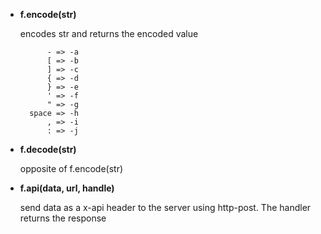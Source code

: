- **f.encode(str)**

    encodes str and returns the encoded value
        
            - => -a
            [ => -b
            ] => -c
            { => -d
            } => -e
            ' => -f
            " => -g
        space => -h
            , => -i
            : => -j

- **f.decode(str)**

    opposite of f.encode(str)
    
- **f.api(data, url, handle)**

    send data as a x-api header to the server using http-post. The handler returns the response
